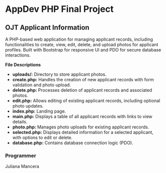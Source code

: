 # AppDev PHP Final Project

## OJT Applicant Information
A PHP-based web application for managing applicant records, including functionalities to create, view, edit, delete, and upload photos for applicant profiles. Built with Bootstrap for responsive UI and PDO for secure database interactions.

**File Descriptions**
- **uploads/:** Directory to store applicant photos.
- **create.php:** Handles the creation of new applicant records with form validation and photo upload.
- **delete.php:** Processes deletion of applicant records and associated photos.
- **edit.php:** Allows editing of existing applicant records, including optional photo updates.
- **index.php:** Landing page.
- **main.php:** Displays a table of all applicant records with links to view details.
- **photo.php:** Manages photo uploads for existing applicant records.
- **selected.php:** Displays detailed information for a selected applicant, with options to edit or delete.
- **database.php:** Contains database connection logic (PDO).

### Programmer
Juliana Mancera
